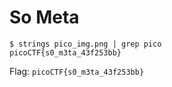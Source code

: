 # So Meta

```
$ strings pico_img.png | grep pico
picoCTF{s0_m3ta_43f253bb}
```

Flag: `picoCTF{s0_m3ta_43f253bb}`